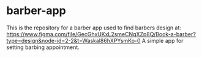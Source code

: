 # barber-app
This is the repository for a barber app used to find barbers
design at: https://www.figma.com/file/GecGhxUKxL2smeCNqXZp8Q/Book-a-barber?type=design&node-id=2-2&t=Waskal86hXPYsmKo-0
A simple app for setting barbing appointment.
